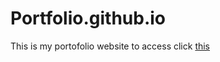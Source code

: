 # Portfolio.github.io

This is my portofolio website to access click [this]([(https://aliastheblank.github.io/Portfolio.github.io/)https://aliastheblank.github.io/Portfolio.github.io/])
